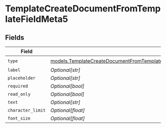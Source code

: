 # TemplateCreateDocumentFromTemplateFieldMeta5


## Fields

| Field                                                                                                                                                                                        | Type                                                                                                                                                                                         | Required                                                                                                                                                                                     | Description                                                                                                                                                                                  |
| -------------------------------------------------------------------------------------------------------------------------------------------------------------------------------------------- | -------------------------------------------------------------------------------------------------------------------------------------------------------------------------------------------- | -------------------------------------------------------------------------------------------------------------------------------------------------------------------------------------------- | -------------------------------------------------------------------------------------------------------------------------------------------------------------------------------------------- |
| `type`                                                                                                                                                                                       | [models.TemplateCreateDocumentFromTemplateFieldMetaTemplatesResponse200ApplicationJSONType](../models/templatecreatedocumentfromtemplatefieldmetatemplatesresponse200applicationjsontype.md) | :heavy_check_mark:                                                                                                                                                                           | N/A                                                                                                                                                                                          |
| `label`                                                                                                                                                                                      | *Optional[str]*                                                                                                                                                                              | :heavy_minus_sign:                                                                                                                                                                           | N/A                                                                                                                                                                                          |
| `placeholder`                                                                                                                                                                                | *Optional[str]*                                                                                                                                                                              | :heavy_minus_sign:                                                                                                                                                                           | N/A                                                                                                                                                                                          |
| `required`                                                                                                                                                                                   | *Optional[bool]*                                                                                                                                                                             | :heavy_minus_sign:                                                                                                                                                                           | N/A                                                                                                                                                                                          |
| `read_only`                                                                                                                                                                                  | *Optional[bool]*                                                                                                                                                                             | :heavy_minus_sign:                                                                                                                                                                           | N/A                                                                                                                                                                                          |
| `text`                                                                                                                                                                                       | *Optional[str]*                                                                                                                                                                              | :heavy_minus_sign:                                                                                                                                                                           | N/A                                                                                                                                                                                          |
| `character_limit`                                                                                                                                                                            | *Optional[float]*                                                                                                                                                                            | :heavy_minus_sign:                                                                                                                                                                           | N/A                                                                                                                                                                                          |
| `font_size`                                                                                                                                                                                  | *Optional[float]*                                                                                                                                                                            | :heavy_minus_sign:                                                                                                                                                                           | N/A                                                                                                                                                                                          |